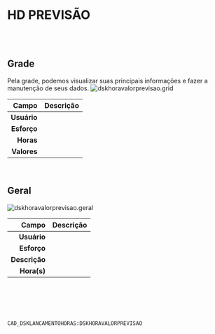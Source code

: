 # HD PREVISÃO
<br>
<br>

## Grade
Pela grade, podemos visualizar suas principais informações e fazer a manutenção de seus dados.
![dskhoravalorprevisao.grid](https://raw.githubusercontent.com/netforcews/docs-erp/master/geral/imagens/dskhoravalorprevisao.grid.png)

Campo | Descrição
--:|---
**Usuário** | 
**Esforço** | 
**Horas** | 
**Valores** | 
<br>

## Geral
![dskhoravalorprevisao.geral](https://raw.githubusercontent.com/netforcews/docs-erp/master/geral/imagens/dskhoravalorprevisao.geral.png)

Campo | Descrição
--:|---
**Usuário** | 
**Esforço** | 
**Descrição** | 
**Hora(s)** | 
<br>
<br>
<br>
<br>

```CAD_DSKLANCAMENTOHORAS:DSKHORAVALORPREVISAO```
